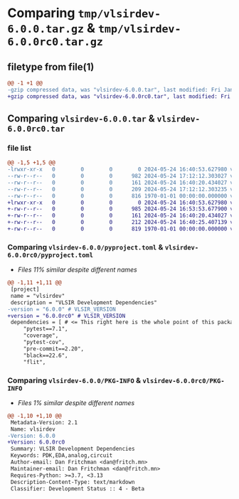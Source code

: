 # Comparing `tmp/vlsirdev-6.0.0.tar.gz` & `tmp/vlsirdev-6.0.0rc0.tar.gz`

## filetype from file(1)

```diff
@@ -1 +1 @@
-gzip compressed data, was "vlsirdev-6.0.0.tar", last modified: Fri Jan  1 00:00:00 2016, max compression
+gzip compressed data, was "vlsirdev-6.0.0rc0.tar", last modified: Fri Jan  1 00:00:00 2016, max compression
```

## Comparing `vlsirdev-6.0.0.tar` & `vlsirdev-6.0.0rc0.tar`

### file list

```diff
@@ -1,5 +1,5 @@
-lrwxr-xr-x   0        0        0        0 2024-05-24 16:40:53.627980 vlsirdev-6.0.0/LICENSE -> ../LICENSE
--rw-r--r--   0        0        0      982 2024-05-24 17:12:12.303027 vlsirdev-6.0.0/pyproject.toml
--rw-r--r--   0        0        0      161 2024-05-24 16:40:20.434027 vlsirdev-6.0.0/readme.md
--rw-r--r--   0        0        0      209 2024-05-24 17:12:12.303235 vlsirdev-6.0.0/vlsirdev/__init__.py
--rw-r--r--   0        0        0      816 1970-01-01 00:00:00.000000 vlsirdev-6.0.0/PKG-INFO
+lrwxr-xr-x   0        0        0        0 2024-05-24 16:40:53.627980 vlsirdev-6.0.0rc0/LICENSE -> ../LICENSE
+-rw-r--r--   0        0        0      985 2024-05-24 16:53:53.677900 vlsirdev-6.0.0rc0/pyproject.toml
+-rw-r--r--   0        0        0      161 2024-05-24 16:40:20.434027 vlsirdev-6.0.0rc0/readme.md
+-rw-r--r--   0        0        0      212 2024-05-24 16:40:25.407139 vlsirdev-6.0.0rc0/vlsirdev/__init__.py
+-rw-r--r--   0        0        0      819 1970-01-01 00:00:00.000000 vlsirdev-6.0.0rc0/PKG-INFO
```

### Comparing `vlsirdev-6.0.0/pyproject.toml` & `vlsirdev-6.0.0rc0/pyproject.toml`

 * *Files 11% similar despite different names*

```diff
@@ -1,11 +1,11 @@
 [project]
 name = "vlsirdev"
 description = "VLSIR Development Dependencies"
-version = "6.0.0" # VLSIR_VERSION
+version = "6.0.0rc0" # VLSIR_VERSION
 dependencies = [ # <= This right here is the whole point of this package!
     "pytest==7.1",
     "coverage",
     "pytest-cov",
     "pre-commit==2.20",
     "black==22.6",
     "flit",
```

### Comparing `vlsirdev-6.0.0/PKG-INFO` & `vlsirdev-6.0.0rc0/PKG-INFO`

 * *Files 1% similar despite different names*

```diff
@@ -1,10 +1,10 @@
 Metadata-Version: 2.1
 Name: vlsirdev
-Version: 6.0.0
+Version: 6.0.0rc0
 Summary: VLSIR Development Dependencies
 Keywords: PDK,EDA,analog,circuit
 Author-email: Dan Fritchman <dan@fritch.mn>
 Maintainer-email: Dan Fritchman <dan@fritch.mn>
 Requires-Python: >=3.7, <3.13
 Description-Content-Type: text/markdown
 Classifier: Development Status :: 4 - Beta
```

